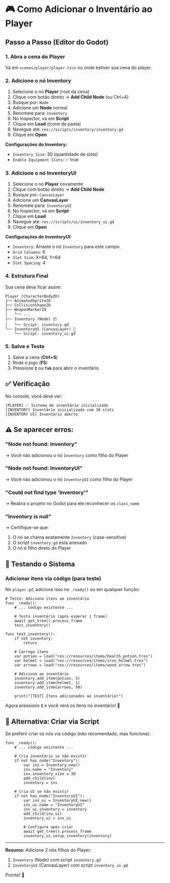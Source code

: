 # 🎮 Como Adicionar o Inventário ao Player

## Passo a Passo (Editor do Godot)

### 1. Abra a cena do Player
Vá em `scenes/player/player.tscn` ou onde estiver sua cena do player.

### 2. Adicione o nó Inventory

1. Selecione o nó **Player** (root da cena)
2. Clique com botão direito → **Add Child Node** (ou Ctrl+A)
3. Busque por: `Node`
4. Adicione um **Node** normal
5. Renomeie para: `Inventory`
6. No Inspector, vá em **Script**
7. Clique em **Load** (ícone de pasta)
8. Navegue até: `res://scripts/inventory/inventory.gd`
9. Clique em **Open**

**Configurações do Inventory:**
- `Inventory Size`: 30 (quantidade de slots)
- `Enable Equipment Slots`: ✅ true

### 3. Adicione o nó InventoryUI

1. Selecione o nó **Player** novamente
2. Clique com botão direito → **Add Child Node**
3. Busque por: `CanvasLayer`
4. Adicione um **CanvasLayer**
5. Renomeie para: `InventoryUI`
6. No Inspector, vá em **Script**
7. Clique em **Load**
8. Navegue até: `res://scripts/ui/inventory_ui.gd`
9. Clique em **Open**

**Configurações do InventoryUI:**
- `Inventory`: Arraste o nó `Inventory` para este campo
- `Grid Columns`: 6
- `Slot Size`: X=64, Y=64
- `Slot Spacing`: 4

### 4. Estrutura Final

Sua cena deve ficar assim:

```
Player (CharacterBody2D)
├── AnimatedSprite2D
├── CollisionShape2D
├── WeaponMarker2D
│   └── ...
├── Inventory (Node) 📦
│   └── Script: inventory.gd
└── InventoryUI (CanvasLayer) 🎨
    └── Script: inventory_ui.gd
```

### 5. Salve e Teste

1. Salve a cena (**Ctrl+S**)
2. Rode o jogo (**F5**)
3. Pressione **`I`** ou **`Tab`** para abrir o inventário

## ✅ Verificação

No console, você deve ver:
```
[PLAYER] ✅ Sistema de inventário inicializado
[INVENTORY] Inventário inicializado com 30 slots
[INVENTORY UI] Inventário aberto
```

## ⚠️ Se aparecer erros:

### "Node not found: Inventory"
→ Você não adicionou o nó `Inventory` como filho do Player

### "Node not found: InventoryUI"  
→ Você não adicionou o nó `InventoryUI` como filho do Player

### "Could not find type 'Inventory'"
→ Reabra o projeto no Godot para ele reconhecer os `class_name`

### "Inventory is null"
→ Certifique-se que:
  1. O nó se chama exatamente `Inventory` (case-sensitive)
  2. O script `inventory.gd` está anexado
  3. O nó é filho direto do Player

## 🎯 Testando o Sistema

### Adicionar itens via código (para teste)

No `player.gd`, adicione isso no `_ready()` ou em qualquer função:

```gdscript
# Teste: Adiciona itens ao inventário
func _ready():
    # ... código existente ...
    
    # Testa inventário (após esperar 1 frame)
    await get_tree().process_frame
    test_inventory()

func test_inventory():
    if not inventory:
        return
    
    # Carrega itens
    var potion = load("res://resources/items/health_potion.tres")
    var helmet = load("res://resources/items/iron_helmet.tres")
    var arrows = load("res://resources/items/wood_arrow.tres")
    
    # Adiciona ao inventário
    inventory.add_item(potion, 5)
    inventory.add_item(helmet, 1)
    inventory.add_item(arrows, 50)
    
    print("[TEST] Itens adicionados ao inventário!")
```

Agora pressione **`I`** e você verá os itens no inventário! 🎉

## 🔧 Alternativa: Criar via Script

Se preferir criar os nós via código (não recomendado, mas funciona):

```gdscript
func _ready():
    # ... código existente ...
    
    # Cria inventário se não existir
    if not has_node("Inventory"):
        var inv = Inventory.new()
        inv.name = "Inventory"
        inv.inventory_size = 30
        add_child(inv)
        inventory = inv
    
    # Cria UI se não existir
    if not has_node("InventoryUI"):
        var inv_ui = InventoryUI.new()
        inv_ui.name = "InventoryUI"
        inv_ui.inventory = inventory
        add_child(inv_ui)
        inventory_ui = inv_ui
        
        # Configura após criar
        await get_tree().process_frame
        inventory_ui.setup_inventory(inventory)
```

---

**Resumo:** Adicione 2 nós filhos do Player:
1. `Inventory` (Node) com script `inventory.gd`
2. `InventoryUI` (CanvasLayer) com script `inventory_ui.gd`

Pronto! 🚀

